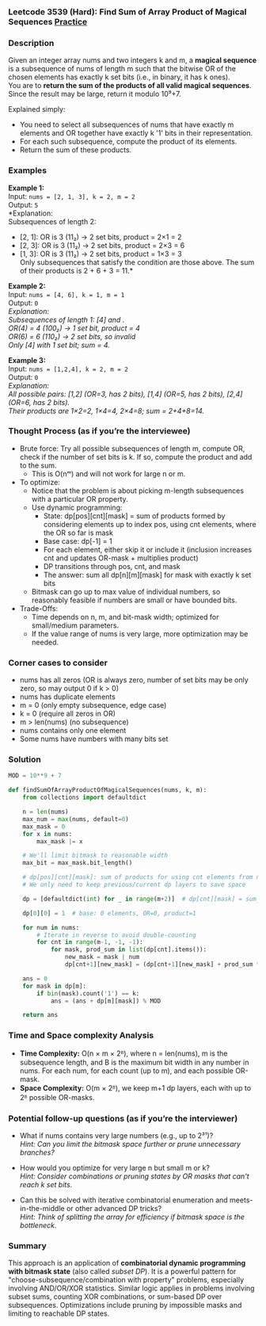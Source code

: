 ### Leetcode 3539 (Hard): Find Sum of Array Product of Magical Sequences [Practice](https://leetcode.com/problems/find-sum-of-array-product-of-magical-sequences)

### Description  
Given an integer array nums and two integers k and m, a **magical sequence** is a subsequence of nums of length m such that the bitwise OR of the chosen elements has exactly k set bits (i.e., in binary, it has k ones).  
You are to **return the sum of the products of all valid magical sequences**. Since the result may be large, return it modulo 10⁹+7.

Explained simply:  
- You need to select all subsequences of nums that have exactly m elements and OR together have exactly k '1' bits in their representation.
- For each such subsequence, compute the product of its elements.
- Return the sum of these products.

### Examples  

**Example 1:**  
Input: `nums = [2, 1, 3], k = 2, m = 2`  
Output: `5`  
*Explanation:  
Subsequences of length 2:  
- [2, 1]: OR is 3 (11₂) → 2 set bits, product = 2×1 = 2  
- [2, 3]: OR is 3 (11₂) → 2 set bits, product = 2×3 = 6  
- [1, 3]: OR is 3 (11₂) → 2 set bits, product = 1×3 = 3  
Only subsequences that satisfy the condition are those above. The sum of their products is 2 + 6 + 3 = 11.*  

**Example 2:**  
Input: `nums = [4, 6], k = 1, m = 1`  
Output: `0`  
*Explanation:  
Subsequences of length 1: [4] and .  
OR(4) = 4 (100₂) → 1 set bit, product = 4  
OR(6) = 6 (110₂) → 2 set bits, so invalid  
Only [4] with 1 set bit; sum = 4.*  

**Example 3:**  
Input: `nums = [1,2,4], k = 2, m = 2`  
Output: `0`  
*Explanation:  
All possible pairs: [1,2] (OR=3, has 2 bits), [1,4] (OR=5, has 2 bits), [2,4] (OR=6, has 2 bits).  
Their products are 1×2=2, 1×4=4, 2×4=8; sum = 2+4+8=14.*  


### Thought Process (as if you’re the interviewee)  
- Brute force: Try all possible subsequences of length m, compute OR, check if the number of set bits is k. If so, compute the product and add to the sum.
  - This is O(nᵐ) and will not work for large n or m.
- To optimize:  
  - Notice that the problem is about picking m-length subsequences with a particular OR property.  
  - Use dynamic programming:  
    - State: dp[pos][cnt][mask] = sum of products formed by considering elements up to index pos, using cnt elements, where the OR so far is mask  
    - Base case: dp[-1] = 1  
    - For each element, either skip it or include it (inclusion increases cnt and updates OR-mask + multiplies product)
    - DP transitions through pos, cnt, and mask  
    - The answer: sum all dp[n][m][mask] for mask with exactly k set bits  
  - Bitmask can go up to max value of individual numbers, so reasonably feasible if numbers are small or have bounded bits.
- Trade-Offs:  
  - Time depends on n, m, and bit-mask width; optimized for small/medium parameters.
  - If the value range of nums is very large, more optimization may be needed.

### Corner cases to consider  
- nums has all zeros (OR is always zero, number of set bits may be only zero, so may output 0 if k > 0)
- nums has duplicate elements
- m = 0 (only empty subsequence, edge case)
- k = 0 (require all zeros in OR)
- m > len(nums) (no subsequence)
- nums contains only one element
- Some nums have numbers with many bits set

### Solution

```python
MOD = 10**9 + 7

def findSumOfArrayProductOfMagicalSequences(nums, k, m):
    from collections import defaultdict

    n = len(nums)
    max_num = max(nums, default=0)
    max_mask = 0
    for x in nums:
        max_mask |= x

    # We'll limit bitmask to reasonable width
    max_bit = max_mask.bit_length()

    # dp[pos][cnt][mask]: sum of products for using cnt elements from nums[:pos], with OR == mask
    # We only need to keep previous/current dp layers to save space

    dp = [defaultdict(int) for _ in range(m+2)]  # dp[cnt][mask] = sum_of_products

    dp[0][0] = 1  # base: 0 elements, OR=0, product=1

    for num in nums:
        # Iterate in reverse to avoid double-counting
        for cnt in range(m-1, -1, -1):
            for mask, prod_sum in list(dp[cnt].items()):
                new_mask = mask | num
                dp[cnt+1][new_mask] = (dp[cnt+1][new_mask] + prod_sum * num) % MOD

    ans = 0
    for mask in dp[m]:
        if bin(mask).count('1') == k:
            ans = (ans + dp[m][mask]) % MOD

    return ans
```

### Time and Space complexity Analysis  

- **Time Complexity:** O(n × m × 2ᴮ), where n = len(nums), m is the subsequence length, and B is the maximum bit width in any number in nums. For each num, for each count (up to m), and each possible OR-mask.
- **Space Complexity:** O(m × 2ᴮ), we keep m+1 dp layers, each with up to 2ᴮ possible OR-masks.

### Potential follow-up questions (as if you’re the interviewer)  

- What if nums contains very large numbers (e.g., up to 2³¹)?  
  *Hint: Can you limit the bitmask space further or prune unnecessary branches?*

- How would you optimize for very large n but small m or k?  
  *Hint: Consider combinations or pruning states by OR masks that can't reach k set bits.*

- Can this be solved with iterative combinatorial enumeration and meets-in-the-middle or other advanced DP tricks?  
  *Hint: Think of splitting the array for efficiency if bitmask space is the bottleneck.*

### Summary
This approach is an application of **combinatorial dynamic programming with bitmask state** (also called *subset DP*). It is a powerful pattern for "choose-subsequence/combination with property" problems, especially involving AND/OR/XOR statistics. Similar logic applies in problems involving subset sums, counting XOR combinations, or sum-based DP over subsequences. Optimizations include pruning by impossible masks and limiting to reachable DP states.